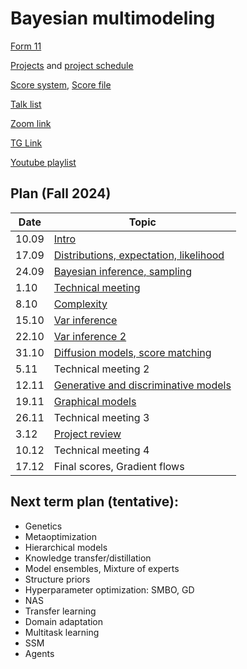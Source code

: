 # Bayesian multimodeling
[Form 11](https://docs.google.com/forms/d/e/1FAIpQLSe6wfmBPuwxSE6q-1K6af50JdZqpc3alZIfSrD_4g7hwmgZnA/viewform?usp=sf_link)

[Projects](projects.md) and [project schedule](project_schedule.md)

[Score system](eval.md), [Score file](https://disk.yandex.ru/i/TjMaAUKU85TqRQ)

[Talk list](talks.md)

[Zoom link](https://m1p.org/go_zoom2)

[TG Link](https://t.me/+XwE8i4hw5DY2MTUy)

[Youtube playlist](https://www.youtube.com/playlist?list=PLk4h7dmY2eYH7TR9DDkeXRw6s1tIY2_Kb)

## Plan (Fall 2024)
|Date|Topic|
| --- | --- |
| 10.09 | [Intro](slides/slides_0_intro.pdf) | 
| 17.09 | [Distributions, expectation, likelihood](slides/slides_1_distributions.pdf) | 
| 24.09 | [Bayesian inference, sampling](slides/slides_2_inference.pdf) | 
| 1.10 | [Technical meeting](slides/tm1.pdf)  | 
| 8.10 | [Complexity](slides/slides_3_complexity.pdf)  | 
| 15.10 | [Var inference](slides/slides_4_var1.pdf)  | 
| 22.10 | [Var inference 2](slides/slides_5_var2.pdf)   | 
| 31.10 | [Diffusion models, score matching](slides/slides_6_dif.pdf)   | 
| 5.11 | Technical meeting 2 | 
| 12.11 | [Generative and discriminative models](slides/slides_7_gendisc.pdf)  | 
| 19.11 | [Graphical models](slides/slides_8_graphical.pdf)  | 
| 26.11 | Technical meeting 3  | 
| 3.12 | [Project review](slides/slides_project_review.pdf) | 
| 10.12 | Technical meeting 4 | 
| 17.12 | Final scores, Gradient flows  | 



## Next term plan (tentative):
* Genetics
* Metaoptimization
* Hierarchical models
* Knowledge transfer/distillation
* Model ensembles, Mixture of experts
* Structure priors
* Hyperparameter optimization: SMBO, GD
* NAS
* Transfer learning
* Domain adaptation
* Multitask learning
* SSM
* Agents

